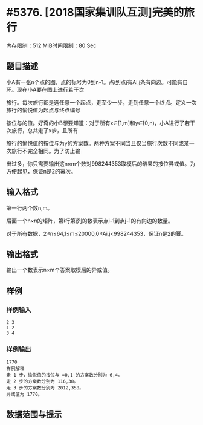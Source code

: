 # #5376. [2018国家集训队互测]完美的旅行

内存限制：512 MiB时间限制：80 Sec

## 题目描述

小A有一张n个点的图，点的标号为0到n-1。点i到点j有Ai,j条有向边。可能有自环。现在小A要在图上进行若干次

旅行。每次旅行都是选任意一个起点，走至少一步，走到任意一个终点。定义一次旅行的愉悦值为起点与终点编号

按位与的值。好奇的小B想要知道：对于所有x&isin;[1,m]和y&isin;[0,n)，小A进行了若干次旅行，总共走了x步，且所有

旅行的愉悦值的按位与为y的方案数。两种方案不同当且仅当旅行次数不同或某一次旅行不完全相同。为了防止输

出过多，你只需要输出这n&times;m个数对998244353取模后的结果的按位异或值。为方便起见，保证n是2的幂次。

## 输入格式

第一行两个数n,m。

后面一个n&times;n的矩阵，第i行第j列的数表示点i-1到点j-1的有向边的数量。

对于所有数据，2&le;n&le;64,1&le;m&le;20000,0&le;Ai,j<998244353，保证n是2的幂。

## 输出格式

输出一个数表示n&times;m个答案取模后的异或值。

## 样例

### 样例输入

    
    2 3
    1 2
    3 4
    

### 样例输出

    
    1770
    样例解释
    走 1 步，愉悦值的按位与 =0,1 的方案数分别为 6,4。
    走 2 步的方案数分别为 116,38。
    走 3 步的方案数分别为 2012,358。
    异或值为 1770。
    
    

## 数据范围与提示
